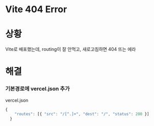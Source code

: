 # Vite 404 Error
# 상황

Vite로 배포했는데, routing이 잘 안먹고, 새로고침하면 404 뜨는 에라

# 해결

### 기본경로에 vercel.json 추가
vercel.json
```js
{
    "routes": [{ "src": "/[^.]+", "dest": "/", "status": 200 }]
  }
  ```
